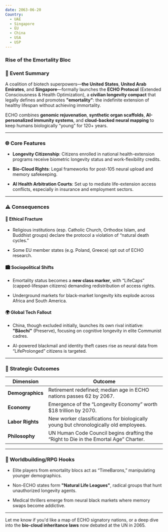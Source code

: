 ```yaml
---
date: 2063-06-20
Country:
  - UAE
  - Singapore
  - EU
  - China
  - USA
  - USP
---
```


### Rise of the Emortality Bloc
### 🧬 **Event Summary**

A coalition of biotech superpowers—**the United States**, **United Arab Emirates**, and **Singapore**—formally launches the **ECHO Protocol** (Extended Consciousness & Health Optimization), a **civilian longevity compact** that legally defines and promotes **"emortality"**: the indefinite extension of healthy lifespan without achieving immortality.

ECHO combines **genomic rejuvenation**, **synthetic organ scaffolds**, **AI-personalized immunity systems**, and **cloud-backed neural mapping** to keep humans biologically “young” for 120+ years.

---

### 🌐 **Core Features**

- **Longevity Citizenship**: Citizens enrolled in national health-extension programs receive biometric longevity status and work-flexibility credits.
    
- **Bio-Cloud Rights**: Legal frameworks for post-105 neural upload and memory safekeeping.
    
- **AI Health Arbitration Courts**: Set up to mediate life-extension access conflicts, especially in insurance and employment sectors.
    

---

### ⚠️ **Consequences**

#### 🧠 **Ethical Fracture**

- Religious institutions (esp. Catholic Church, Orthodox Islam, and Buddhist groups) declare the protocol a violation of “natural death cycles.”
    
- Some EU member states (e.g. Poland, Greece) opt out of ECHO research.
    

#### 🏙️ **Sociopolitical Shifts**

- Emortality status becomes a **new class marker**, with “LifeCaps” (capped-lifespan citizens) demanding redistribution of access rights.
    
- Underground markets for black-market longevity kits explode across Africa and South America.
    

#### 🌍 **Global Tech Fallout**

- China, though excluded initially, launches its own rival initiative: **"Bǎochí"** (Preserve), focusing on cognitive longevity in elite Communist cadres.
    
- AI-powered blackmail and identity theft cases rise as neural data from “LifeProlonged” citizens is targeted.
    

---

### 🧭 **Strategic Outcomes**

|Dimension|Outcome|
|---|---|
|**Demographics**|Retirement redefined; median age in ECHO nations passes 62 by 2067.|
|**Economy**|Emergence of the “Longevity Economy” worth $18 trillion by 2070.|
|**Labor Rights**|New worker classifications for biologically young but chronologically old employees.|
|**Philosophy**|UN Human Code Council begins drafting the “Right to Die in the Emortal Age” Charter.|

---

### 🧩 Worldbuilding/RPG Hooks

- Elite players from emortality blocs act as “TimeBarons,” manipulating younger demographics.
    
- Non-ECHO states form **"Natural Life Leagues"**, radical groups that hunt unauthorized longevity agents.
    
- Medical thrillers emerge from neural black markets where memory swaps become addictive.
    

---

Let me know if you'd like a map of ECHO signatory nations, or a deep dive into the **bio-cloud inheritance laws** now debated at the UN in 2065.